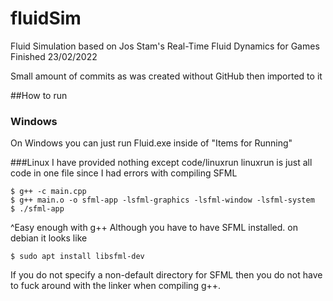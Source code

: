 # fluidSim
 Fluid Simulation based on Jos Stam's Real-Time Fluid Dynamics for Games
 Finished 23/02/2022

Small amount of commits as was created without GitHub then imported to it

##How to run
### Windows
On Windows you can just run Fluid.exe inside of "Items for Running"

###Linux
I have provided nothing except code/linuxrun
linuxrun is just all code in one file since I had errors with compiling SFML
```
$ g++ -c main.cpp
$ g++ main.o -o sfml-app -lsfml-graphics -lsfml-window -lsfml-system
$ ./sfml-app
```

^Easy enough with g++
Although you have to have SFML installed. on debian it looks like 
```
$ sudo apt install libsfml-dev
```
If you do not specify a non-default directory for SFML then you do not have to fuck around with the linker when compiling g++.
